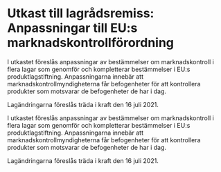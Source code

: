 # Utkast till lagrådsremiss: Anpassningar till EU:s marknadskontrollförordning

I utkastet föreslås anpassningar av bestämmelser om marknadskontroll i
flera lagar som genomför och kompletterar bestämmelser i EU:s
produktlagstiftning. Anpassningarna innebär att marknadskontrollmyndigheterna
får befogenheter för att kontrollera produkter som
motsvarar de befogenheter de har i dag.

Lagändringarna föreslås träda i kraft den 16 juli 2021.

I utkastet föreslås anpassningar av bestämmelser om marknadskontroll i
flera lagar som genomför och kompletterar bestämmelser i EU:s
produktlagstiftning. Anpassningarna innebär att marknadskontrollmyndigheterna
får befogenheter för att kontrollera produkter som
motsvarar de befogenheter de har i dag.

Lagändringarna föreslås träda i kraft den 16 juli 2021.
